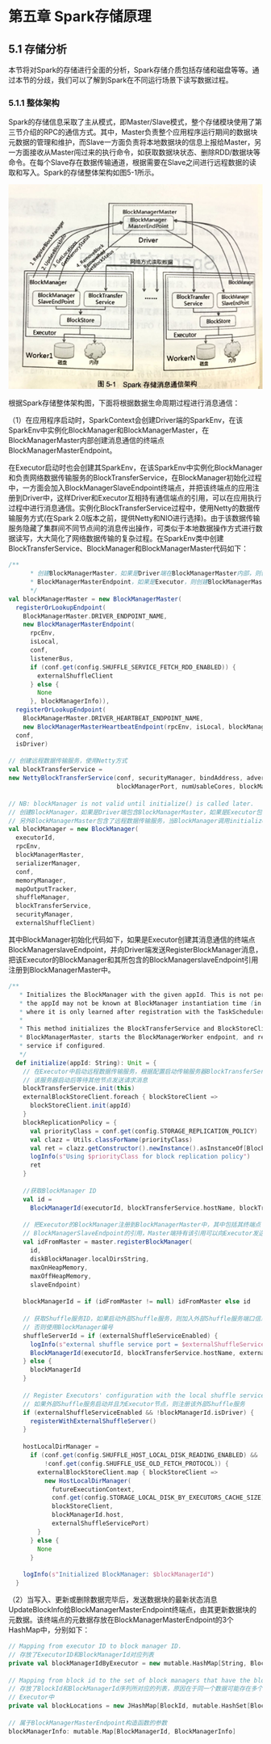 # 第五章 Spark存储原理

## 5.1 存储分析

本节将对Spark的存储进行全面的分析，Spark存储介质包括存储和磁盘等等。通过本节的分歧，我们可以了解到Spark在不同运行场景下读写数据过程。

### 5.1.1 整体架构

Spark的存储信息采取了主从模式，即Master/Slave模式，整个存储模块使用了第三节介绍的RPC的通信方式。其中，Master负责整个应用程序运行期间的数据块元数据的管理和维护，而Slave一方面负责将本地数据块的信息上报给Master，另一方面接收从Master闯过来的执行命令，如获取数据块状态、删除RDD/数据块等命令。在每个Slave存在数据传输通道，根据需要在Slave之间进行远程数据的读取和写入。Spark的存储整体架构如图5-1所示。

<img src="img/5-1.jpg" style="zoom:50%;" />

根据Spark存储整体架构图，下面将根据数据生命周期过程进行消息通信：

（1）在应用程序启动时，SparkContext会创建Driver端的SparkEnv，在该SparkEnv中实例化BlockManager和BlockManagerMaster，在BlockManagerMaster内部创建消息通信的终端点BlockManagerMasterEndpoint。

在Executor启动时也会创建其SparkEnv，在该SparkEnv中实例化BlockManager和负责网络数据传输服务的BlockTransferService，在BlockManager初始化过程中，一方面会加入BlockManagerSlaveEndpoint终端点，并把该终端点的应用注册到Driver中，这样Driver和Executor互相持有通信端点的引用，可以在应用执行过程中进行消息通信。实例化BlockTransferService过程中，使用Netty的数据传输服务方式(在Spark 2.0版本之前，提供Netty和NIO进行选择)。由于该数据传输服务隐藏了集群间不同节点间的消息传出操作，可类似于本地数据操作方式进行数据读写，大大简化了网络数据传输的复杂过程。在SparkEnv类中创建BlockTransferService、BlockManager和BlockManagerMaster代码如下：

```scala
/**
      * 创建BlockManagerMaster，如果是Driver端在BlockManagerMaster内部，则创建
      * BlockManagerMasterEndpoint，如果是Executor，则创建BlockManagerMasterEndpoint的引用
      */
val blockManagerMaster = new BlockManagerMaster(
  registerOrLookupEndpoint(
    BlockManagerMaster.DRIVER_ENDPOINT_NAME,
    new BlockManagerMasterEndpoint(
      rpcEnv,
      isLocal,
      conf,
      listenerBus,
      if (conf.get(config.SHUFFLE_SERVICE_FETCH_RDD_ENABLED)) {
        externalShuffleClient
      } else {
        None
      }, blockManagerInfo)),
  registerOrLookupEndpoint(
    BlockManagerMaster.DRIVER_HEARTBEAT_ENDPOINT_NAME,
    new BlockManagerMasterHeartbeatEndpoint(rpcEnv, isLocal, blockManagerInfo)),
  conf,
  isDriver)

// 创建远程数据传输服务，使用Netty方式
val blockTransferService =
new NettyBlockTransferService(conf, securityManager, bindAddress, advertiseAddress,
                              blockManagerPort, numUsableCores, blockManagerMaster.driverEndpoint)

// NB: blockManager is not valid until initialize() is called later.
// 创建BlockManager，如果是Driver端包含BlockManagerMaster，如果是Executor包含的是blockManagerMaster的引用
// 另外BlockManagerMaster包含了远程数据传输服务，当BlockManager调用initialize()方法初始化时真正生效
val blockManager = new BlockManager(
  executorId,
  rpcEnv,
  blockManagerMaster,
  serializerManager,
  conf,
  memoryManager,
  mapOutputTracker,
  shuffleManager,
  blockTransferService,
  securityManager,
  externalShuffleClient)
```

其中BlockManager初始化代码如下，如果是Executor创建其消息通信的终端点BlockManagerslaveEndpoint，并向Driver端发送RegisterBlockManager消息，把该Executor的BlockManager和其所包含的BlockManagerslaveEndpoint引用注册到BlockManagerMaster中。

```scala
/**
   * Initializes the BlockManager with the given appId. This is not performed in the constructor as
   * the appId may not be known at BlockManager instantiation time (in particular for the driver,
   * where it is only learned after registration with the TaskScheduler).
   *
   * This method initializes the BlockTransferService and BlockStoreClient, registers with the
   * BlockManagerMaster, starts the BlockManagerWorker endpoint, and registers with a local shuffle
   * service if configured.
   */
  def initialize(appId: String): Unit = {
    // 在Executor中启动远程数据传输服务，根据配置启动传输服务器BlockTransferServicer，
    // 该服务器启动后等待其他节点发送请求消息
    blockTransferService.init(this)
    externalBlockStoreClient.foreach { blockStoreClient =>
      blockStoreClient.init(appId)
    }
    blockReplicationPolicy = {
      val priorityClass = conf.get(config.STORAGE_REPLICATION_POLICY)
      val clazz = Utils.classForName(priorityClass)
      val ret = clazz.getConstructor().newInstance().asInstanceOf[BlockReplicationPolicy]
      logInfo(s"Using $priorityClass for block replication policy")
      ret
    }

    //获取BlockManager ID
    val id =
      BlockManagerId(executorId, blockTransferService.hostName, blockTransferService.port, None)

    // 把Executor的BlockManager注册到BlockManagerMaster中，其中包括其终端点
    // BlockManagerSlaveEndpoint的引用，Master端持有该引用可以向Executor发送消息
    val idFromMaster = master.registerBlockManager(
      id,
      diskBlockManager.localDirsString,
      maxOnHeapMemory,
      maxOffHeapMemory,
      slaveEndpoint)

    blockManagerId = if (idFromMaster != null) idFromMaster else id

    // 获取Shuffle服务ID，如果启动外部Shuffle服务，则加入外部Shuffle服务端口信息
    // 否则使用BlockManager编号
    shuffleServerId = if (externalShuffleServiceEnabled) {
      logInfo(s"external shuffle service port = $externalShuffleServicePort")
      BlockManagerId(executorId, blockTransferService.hostName, externalShuffleServicePort)
    } else {
      blockManagerId
    }

    // Register Executors' configuration with the local shuffle service, if one should exist.
    // 如果外部Shuffle服务启动并且为Executor节点，则注册该外部Shuffle服务
    if (externalShuffleServiceEnabled && !blockManagerId.isDriver) {
      registerWithExternalShuffleServer()
    }

    hostLocalDirManager =
      if (conf.get(config.SHUFFLE_HOST_LOCAL_DISK_READING_ENABLED) &&
          !conf.get(config.SHUFFLE_USE_OLD_FETCH_PROTOCOL)) {
        externalBlockStoreClient.map { blockStoreClient =>
          new HostLocalDirManager(
            futureExecutionContext,
            conf.get(config.STORAGE_LOCAL_DISK_BY_EXECUTORS_CACHE_SIZE),
            blockStoreClient,
            blockManagerId.host,
            externalShuffleServicePort)
        }
      } else {
        None
      }

    logInfo(s"Initialized BlockManager: $blockManagerId")
  }
```

（2）当写入、更新或删除数据完毕后，发送数据块的最新状态消息UpdateBlockInfo给BlockManagerMasterEndpoint终端点，由其更新数据块的元数据。该终端点的元数据存放在BlockManagerMasterEndpoint的3个HashMap中，分别如下：

```scala
// Mapping from executor ID to block manager ID.
// 存放了ExecutorID和BlockManagerId对应列表
private val blockManagerIdByExecutor = new mutable.HashMap[String, BlockManagerId]

// Mapping from block id to the set of block managers that have the block.
// 存放了BlockId和BlockManagerId序列所对应的列表，原因在于同一个数据可能存在多个副本，保存在多个
// Executor中
private val blockLocations = new JHashMap[BlockId, mutable.HashSet[BlockManagerId]]

// 属于BlockManagerMasterEndpoint构造函数的参数
blockManagerInfo: mutable.Map[BlockManagerId, BlockManagerInfo]
```

